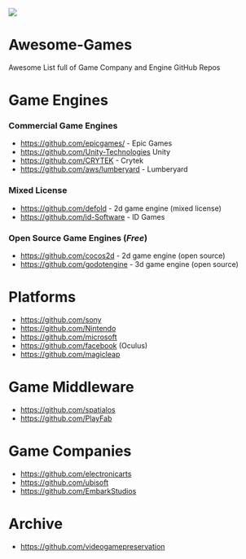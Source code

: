 
![](https://raw.githubusercontent.com/sindresorhus/awesome/62888a9d0b49b84942794cfdffe644d09531f9e0/media/logo.svg)

# Awesome-Games
Awesome List full of Game Company and Engine GitHub Repos



# Game Engines
### Commercial Game Engines
- https://github.com/epicgames/ - Epic Games 
- https://github.com/Unity-Technologies Unity 
- https://github.com/CRYTEK - Crytek
- https://github.com/aws/lumberyard - Lumberyard

### Mixed License
- https://github.com/defold - 2d game engine (mixed license)
- https://github.com/id-Software - ID Games

### Open Source Game Engines (_Free_)
- https://github.com/cocos2d - 2d game engine (open source)
- https://github.com/godotengine - 3d game engine (open source)

# Platforms
- https://github.com/sony
- https://github.com/Nintendo
- https://github.com/microsoft
- https://github.com/facebook (Oculus)
- https://github.com/magicleap

# Game Middleware
- https://github.com/spatialos
- https://github.com/PlayFab 

# Game Companies
- https://github.com/electronicarts
- https://github.com/ubisoft 
- https://github.com/EmbarkStudios


# Archive

- https://github.com/videogamepreservation

